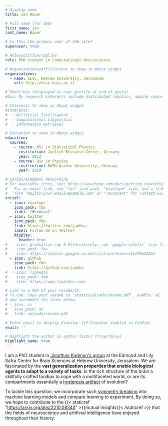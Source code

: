 ```yaml
---
# Display name
title: Jan Bauer

# Full name (for SEO)
first_name: Jan
last_name: Bauer

# Is this the primary user of the site?
superuser: true

# Role/position/tagline
role: PhD student in Computational Neuroscience

# Organizations/Affiliations to show in About widget
organizations:
  - name: ELSC, Hebrew University, Jerusalem
    url: http://elsc.huji.ac.il

# Short bio (displayed in user profile at end of posts)
#bio: My research interests include distributed robotics, mobile computing and programmable matter.

# Interests to show in About widget
#interests:
#  - Artificial Intelligence
#  - Computational Linguistics
#  - Information Retrieval

# Education to show in About widget
education:
  courses:
    - course: MSc in Statistical Physics
      institution: Juelich Research Center, Germany
      year: 2022
    - course: BSc in Physics
      institution: RWTH Aachen University, Germany
      year: 2019

# Social/Academic Networking
# For available icons, see: https://wowchemy.com/docs/getting-started/page-builder/#icons
#   For an email link, use "fas" icon pack, "envelope" icon, and a link in the
#   form "mailto:your-email@example.com" or "/#contact" for contact widget.
social:
  - icon: envelope
    icon_pack: fas
    link: '/#contact'
  - icon: twitter
    icon_pack: fab
    link: https://twitter.com/japhba
    label: Follow me on Twitter
    display:
      header: true
#  - icon: graduation-cap # Alternatively, use `google-scholar` icon from `ai` icon pack
#    icon_pack: fas
#    link: https://scholar.google.co.uk/citations?user=sIwtMXoAAAAJ
  - icon: github
    icon_pack: fab
    link: https://github.com/japhba
#  - icon: linkedin
#    icon_pack: fab
#    link: https://www.linkedin.com/

# Link to a PDF of your resume/CV.
# To use: copy your resume to `static/uploads/resume.pdf`, enable `ai` icons in `params.yaml`,
# and uncomment the lines below.
# - icon: cv
#   icon_pack: ai
#   link: uploads/resume.pdf

# Enter email to display Gravatar (if Gravatar enabled in Config)
email: ''

# Highlight the author in author lists? (true/false)
highlight_name: true
---
```


I am a PhD student in [Jonathan Kadmon's group](https://neuro-theory.org/research) at the Edmond and Lily Safra Center for Brain Sciences at Hebrew University, Jerusalem. We are fascinated by the **vast generalization properties that enable biological agents to adapt to a variety of tasks**. Is the rich structure of the brain a skillfully crafted toolbox to cope with a multifaceted world, or are its compartments essentially a [hysteresis artifact]() of evolution? 

To tackle this question, we incorporate such [symmetry breaking]() into machine learning models and compare learning to experiment. By doing so, we hope to contribute to the {{< staticref "https://arxiv.org/abs/2210.08340" >}}mutual insights{{< /staticref >}} that the fields of neuroscience and artificial intelligence have enjoyed throughout their history. 

